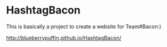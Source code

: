 # HashtagBacon
This is basically a project to create a website for Team#Bacon:)

http://blueberrypuffin.github.io/HashtagBacon/
